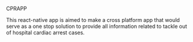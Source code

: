 CPRAPP

This react-native app is aimed to make a cross platform app that would serve as a one stop solution to provide all information related to tackle out of hospital cardiac arrest cases.

